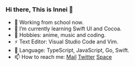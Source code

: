 ### Hi there, This is Innei 👋

- 🦀️ Working from school now.
- 🌱 I’m currently learning Swift UI and Cocoa.
- 🧸 Hobbies: anime, music and coding.
- ⚡️ Text Editor: Visual Studio Code and Vim.
- 🌸 Language: TypeScript, JavaScript, Go, Swift.
- 📫 How to reach me: [Mail](mailto:yiny@shizuri.net) [Twitter](https://twitter.com/_oQuery) [Space](https://innei.ren)
